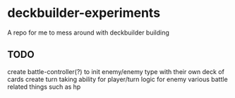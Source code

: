# deckbuilder-experiments
A repo for me to mess around with deckbuilder building

## TODO
create battle-controller(?) to init enemy/enemy type with their own deck of cards
create turn taking ability for player/turn logic for enemy
various battle related things such as hp 